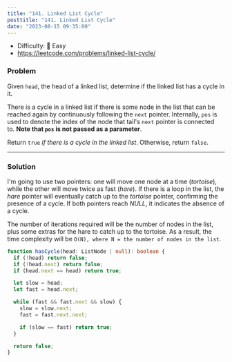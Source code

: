 ```yaml
---
title: "141. Linked List Cycle"
posttitle: "141. Linked List Cycle"
date: "2023-08-15 09:35:00"
---
```


- Difficulty: 🍰 Easy
- https://leetcode.com/problems/linked-list-cycle/

### Problem

Given `head`, the head of a linked list, determine if the linked list has a cycle in it.

There is a cycle in a linked list if there is some node in the list that can be reached again by continuously following the `next` pointer. Internally, `pos` is used to denote the index of the node that tail's `next` pointer is connected to. **Note that `pos` is not passed as a parameter**.

Return `true` _if there is a cycle in the linked list_. Otherwise, return `false`.

---

### Solution

I'm going to use two pointers: one will move one node at a time (_tortoise_), while the other will move twice as fast (_hare_). If there is a loop in the list, the _hare_ pointer will eventually catch up to the _tortoise_ pointer, confirming the presence of a cycle. If both pointers reach _NULL_, it indicates the absence of a cycle.

The number of iterations required will be the number of nodes in the list, plus some extras for the hare to catch up to the tortoise. As a result, the time complexity will be `O(N), where N = the number of nodes in the list`.

```ts
function hasCycle(head: ListNode | null): boolean {
  if (!head) return false;
  if (!head.next) return false;
  if (head.next == head) return true;

  let slow = head;
  let fast = head.next;

  while (fast && fast.next && slow) {
    slow = slow.next;
    fast = fast.next.next;

    if (slow == fast) return true;
  }

  return false;
}
```
